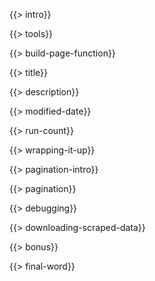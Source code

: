 {{> intro}}

{{> tools}}

{{> build-page-function}}

{{> title}}

{{> description}}

{{> modified-date}}

{{> run-count}}

{{> wrapping-it-up}}

{{> pagination-intro}}

{{> pagination}}

{{> debugging}}

{{> downloading-scraped-data}}

{{> bonus}}

{{> final-word}}

